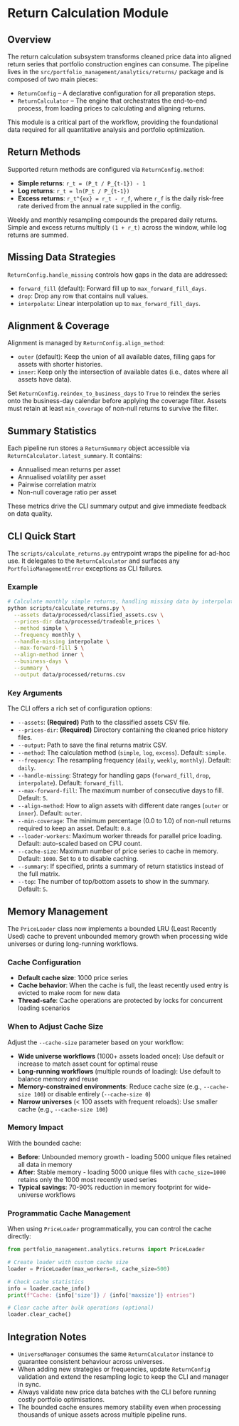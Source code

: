 # Return Calculation Module

## Overview

The return calculation subsystem transforms cleaned price data into aligned return series that portfolio construction engines can consume. The pipeline lives in the `src/portfolio_management/analytics/returns/` package and is composed of two main pieces:

- `ReturnConfig` – A declarative configuration for all preparation steps.
- `ReturnCalculator` – The engine that orchestrates the end-to-end process, from loading prices to calculating and aligning returns.

This module is a critical part of the workflow, providing the foundational data required for all quantitative analysis and portfolio optimization.

## Return Methods

Supported return methods are configured via `ReturnConfig.method`:

- **Simple returns**: `r_t = (P_t / P_{t-1}) - 1`
- **Log returns**: `r_t = ln(P_t / P_{t-1})`
- **Excess returns**: `r_t^{ex} = r_t - r_f`, where `r_f` is the daily risk-free rate derived from the annual rate supplied in the config.

Weekly and monthly resampling compounds the prepared daily returns. Simple and excess returns multiply `(1 + r_t)` across the window, while log returns are summed.

## Missing Data Strategies

`ReturnConfig.handle_missing` controls how gaps in the data are addressed:

- `forward_fill` (default): Forward fill up to `max_forward_fill_days`.
- `drop`: Drop any row that contains null values.
- `interpolate`: Linear interpolation up to `max_forward_fill_days`.

## Alignment & Coverage

Alignment is managed by `ReturnConfig.align_method`:

- `outer` (default): Keep the union of all available dates, filling gaps for assets with shorter histories.
- `inner`: Keep only the intersection of available dates (i.e., dates where all assets have data).

Set `ReturnConfig.reindex_to_business_days` to `True` to reindex the series onto the business-day calendar before applying the coverage filter. Assets must retain at least `min_coverage` of non-null returns to survive the filter.

## Summary Statistics

Each pipeline run stores a `ReturnSummary` object accessible via `ReturnCalculator.latest_summary`. It contains:

- Annualised mean returns per asset
- Annualised volatility per asset
- Pairwise correlation matrix
- Non-null coverage ratio per asset

These metrics drive the CLI summary output and give immediate feedback on data quality.

## CLI Quick Start

The `scripts/calculate_returns.py` entrypoint wraps the pipeline for ad-hoc use. It delegates to the `ReturnCalculator` and surfaces any `PortfolioManagementError` exceptions as CLI failures.

### Example

```bash
# Calculate monthly simple returns, handling missing data by interpolation
python scripts/calculate_returns.py \
  --assets data/processed/classified_assets.csv \
  --prices-dir data/processed/tradeable_prices \
  --method simple \
  --frequency monthly \
  --handle-missing interpolate \
  --max-forward-fill 5 \
  --align-method inner \
  --business-days \
  --summary \
  --output data/processed/returns.csv
```

### Key Arguments

The CLI offers a rich set of configuration options:

- `--assets`: **(Required)** Path to the classified assets CSV file.
- `--prices-dir`: **(Required)** Directory containing the cleaned price history files.
- `--output`: Path to save the final returns matrix CSV.
- `--method`: The calculation method (`simple`, `log`, `excess`). Default: `simple`.
- `--frequency`: The resampling frequency (`daily`, `weekly`, `monthly`). Default: `daily`.
- `--handle-missing`: Strategy for handling gaps (`forward_fill`, `drop`, `interpolate`). Default: `forward_fill`.
- `--max-forward-fill`: The maximum number of consecutive days to fill. Default: `5`.
- `--align-method`: How to align assets with different date ranges (`outer` or `inner`). Default: `outer`.
- `--min-coverage`: The minimum percentage (0.0 to 1.0) of non-null returns required to keep an asset. Default: `0.8`.
- `--loader-workers`: Maximum worker threads for parallel price loading. Default: auto-scaled based on CPU count.
- `--cache-size`: Maximum number of price series to cache in memory. Default: `1000`. Set to `0` to disable caching.
- `--summary`: If specified, prints a summary of return statistics instead of the full matrix.
- `--top`: The number of top/bottom assets to show in the summary. Default: `5`.

## Memory Management

The `PriceLoader` class now implements a bounded LRU (Least Recently Used) cache to prevent unbounded memory growth when processing wide universes or during long-running workflows.

### Cache Configuration

- **Default cache size**: 1000 price series
- **Cache behavior**: When the cache is full, the least recently used entry is evicted to make room for new data
- **Thread-safe**: Cache operations are protected by locks for concurrent loading scenarios

### When to Adjust Cache Size

Adjust the `--cache-size` parameter based on your workflow:

- **Wide universe workflows** (1000+ assets loaded once): Use default or increase to match asset count for optimal reuse
- **Long-running workflows** (multiple rounds of loading): Use default to balance memory and reuse
- **Memory-constrained environments**: Reduce cache size (e.g., `--cache-size 100`) or disable entirely (`--cache-size 0`)
- **Narrow universes** (< 100 assets with frequent reloads): Use smaller cache (e.g., `--cache-size 100`)

### Memory Impact

With the bounded cache:

- **Before**: Unbounded memory growth - loading 5000 unique files retained all data in memory
- **After**: Stable memory - loading 5000 unique files with `cache_size=1000` retains only the 1000 most recently used series
- **Typical savings**: 70-90% reduction in memory footprint for wide-universe workflows

### Programmatic Cache Management

When using `PriceLoader` programmatically, you can control the cache directly:

```python
from portfolio_management.analytics.returns import PriceLoader

# Create loader with custom cache size
loader = PriceLoader(max_workers=8, cache_size=500)

# Check cache statistics
info = loader.cache_info()
print(f"Cache: {info['size']} / {info['maxsize']} entries")

# Clear cache after bulk operations (optional)
loader.clear_cache()
```

## Integration Notes

- `UniverseManager` consumes the same `ReturnCalculator` instance to guarantee consistent behaviour across universes.
- When adding new strategies or frequencies, update `ReturnConfig` validation and extend the resampling logic to keep the CLI and manager in sync.
- Always validate new price data batches with the CLI before running costly portfolio optimisations.
- The bounded cache ensures memory stability even when processing thousands of unique assets across multiple pipeline runs.
